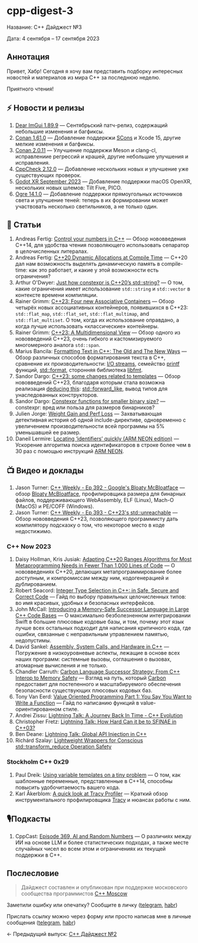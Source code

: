 # cpp-digest-3

Название: C++ Дайджест №3

Дата: 4 сентября – 17 сентября 2023

## Аннотация

Привет, Хабр! Сегодня я хочу вам представить подборку интересных новостей и материалов из мира C++ за последнюю неделю.

Приятного чтения!

## ⚡️️ Новости и релизы

1. [Dear ImGui 1.89.9](https://github.com/ocornut/imgui/releases/tag/v1.89.9) — Сентябрьский патч-релиз, содержащий небольшие изменения и багфиксы.
2. [Conan 1.61.0](https://github.com/conan-io/conan/releases/tag/1.61.0) — Добавление поддеркжи [SCons](https://scons.org/) и Xcode 15, другие мелкие изменения и багфиксы.
3. [Conan 2.0.11](https://github.com/conan-io/conan/releases/tag/2.0.11) — Улучшение поддеркжи Meson и clang-cl, исправлениие регрессий и крашей, другие небольшие улучшения и исправления.
4. [CppCheck 2.12.0](https://sourceforge.net/p/cppcheck/news/2023/09/cppcheck-2120/) — Добавление нескольких новых и улучшение уже существующих проверок.
5. [Godot XR September 2023](https://godotengine.org/article/godot-xr-update-sep-2023/) — Добавление поддержки macOS OpenXR, нескольких новых шлемов: Tilt Five, PICO.
6. [Ogre 14.1.0](https://www.ogre3d.org/2023/09/12/ogre-14-1-released) — Добавление поддержки прямоугольных источников света и улучшение теней: теперь в их формировании может участвовать несколько светильников, а не только один.
## 📝 Статьи

1. Andreas Fertig: [Control your numbers in C++](https://andreasfertig.blog/2023/09/control-your-numbers-in-cpp/) — Обзор нововведения C++14, для удобства чтения позволяющего использовать сепаратор в целочисленных литералах.
2. Andreas Fertig: [C++20 Dynamic Allocations at Compile Time](https://accu.org/journals/overload/31/176/overload176.pdf) — C++20 дал нам возможность выделять динамическую память в compile-time: как это работает, и какие у этой возможности есть ограничения? 
3. Arthur O'Dwyer: [Just how constexpr is C++20’s std::string?](https://quuxplusone.github.io/blog/2023/09/08/constexpr-string-firewall/) — О том, какие ограничения имеет использование `std::string` и `std::vector` в контексте времени компиляции.
4. Rainer Grimm: [C++23: Four new Associative Containers](https://www.modernescpp.com/index.php/c23-four-new-associative-containers/) — Обзор четырёх новых ассоциативных контейнеров, появившихся в C++23: `std::flat_map`, `std::flat_set`, `std::flat_multimap`, and `std::flat_multiset`. О том, когда их использование оправдано, а когда лучше использовать «классические» контейнеры.
5. Rainer Grimm: [C++23: A Multidimensional View](https://www.modernescpp.com/index.php/c23-a-multidimensional-view/) — Обзор одного из нововведений C++23, очень гибкого и кастомизируемого многомерного аналога `std::span`.
6. Marius Bancila: [Formatting Text in C++: The Old and The New Ways](https://mariusbancila.ro/blog/2023/09/12/formatting-text-in-c-the-old-and-the-new-ways/) — Обзор различных способов форматирования текста в C++, сравнение их производительности: [I/O streams](https://en.cppreference.com/w/cpp/io), семейство [printf](https://en.cppreference.com/w/cpp/io/c/fprintf) функций, [std::format](https://en.cppreference.com/w/cpp/utility/format/format), сторонняя библиотека [libfmt](https://github.com/fmtlib/fmt).
7. Sandor Dargo: [C++23: some changes related to templates](https://www.sandordargo.com/blog/2023/09/06/cpp23-templates) — Обзор нововведений C++23, благодаря которым стала возможна реализация [deducing this](https://habr.com/ru/articles/722668/): [std::forward_like](https://en.cppreference.com/w/cpp/utility/forward_like), вывод типов для унаследованных конструкторов.
8. Sandor Dargo: [Constexpr functions for smaller binary size?](https://www.sandordargo.com/blog/2023/09/13/constexpr-and-binary-sizes) — constexpr: вред или польза для размеров бинарников?
9. Julien Jorge: [Weight Gain and Perf Loss](https://julien.jorge.st/posts/en/weight-gain-and-perf-loss/) — Захватывающая детективная история об одной include-директиве, одновременно с увеличением производительности всей программы на 5% уменьшавшей ее размер.
10. Daneil Lermire: [Locating ‘identifiers’ quickly (ARM NEON edition)](https://lemire.me/blog/2023/09/04/locating-identifiers-quickly-arm-neon-edition/) — Ускорение алгоритма поиска идентификаторов в строке более чем в 30 раз с помощью инструкций [ARM NEON](https://habr.com/ru/articles/548698/).


## 📺 Видео и доклады

1. Jason Turner: [C++ Weekly - Ep 392 - Google's Bloaty McBloatface](https://www.youtube.com/watch?v=MY5DTDc3e-I) — обзор [Bloaty McBloatface](https://github.com/google/bloaty), профилировщика размера для бинарных файлов, поддерживающего WebAssembly, ELF (Linux), Mach-O (MacOS) и PE/COFF (Windows).
2. Jason Turner: [C++ Weekly - Ep 393 - C++23's std::unreachable](https://www.youtube.com/watch?v=ohMyb4jPIAQ) — Обзор нововведения C++23, позволяющего программисту дать компилятору подсказку о том, что некоторое место в коде недостижимо.

### C++ Now 2023

1. Daisy Hollman, Kris Jusiak: [Adapting C++20 Ranges Algorithms for Most Metaprogramming Needs in Fewer Than 1,000 Lines of Code](https://www.youtube.com/watch?v=69PuizjrgBM) — О нововведениях C++20, делающих метапрограммирование более доступным, и компромиссам между ним, кодогенерацией и дублированием.
2. Robert Seacord: [Integer Type Selection in C++: in Safe, Secure and Correct Code](https://www.youtube.com/watch?v=82jVpEmAEV4) — Гайд по выбору правильных целочисленных типов: во имя красивых, удобных и безопасных интерфейсов.
3. John McCall: [Introducing a Memory-Safe Successor Language in Large C++ Code Bases](https://www.youtube.com/watch?v=lgivCGdmFrw) — О максимально безболезненном интегрировании Swift в большие плюсовые кодовые базы, и том, почему этот язык лучше всех остальных подходит для написания критичного кода, где ошибки, связанные с неправильным управлением памятью, недопустимы.
4. David Sankel: [Assembly, System Calls, and Hardware in C++](https://www.youtube.com/watch?v=7xwjjolDnwg) — Погружение в низкоуровневые аспекты, лежащие в основе всех наших программ: системные вызовы, соглашения о вызовах, атомарные вычисления и не только.
5. Chandler Carruth: [Carbon Language Successor Strategy: From C++ Interop to Memory Safety](https://www.youtube.com/watch?v=1ZTJ9omXOQ0) — Взгляд на путь, который [Carbon](https://github.com/carbon-language/carbon-lang) предоставит для постепенного и масштабируемого обеспечения безопасности существующих плюсовых кодовых баз.
6. Tony Van Eerd: [Value Oriented Programming Part 1: You Say You Want to Write a Function](https://www.youtube.com/watch?v=b4p_tcLYDV0) — Гайд по написанию функций в value-ориентированном стиле.
7. Andrei Zissu: [Lightning Talk: A Journey Back In Time - C++ Evolution](https://www.youtube.com/watch?v=TMYW4Ohm3yI)
8. Christopher Fretz: [Lightning Talk: How Hard Can it be to SFINAE in C++03?](https://www.youtube.com/watch?v=Nf1N_vogQNM)
9. Ben Deane: [Lightning Talk: Global API Injection in C++](https://www.youtube.com/watch?v=BYpcAEfG3mo)
10. Richárd Szalay: [Lightweight Wrappers for Conscious std::transform_reduce Operation Safety](https://www.youtube.com/watch?v=cm5Zwi1EoHQ)

### Stockholm C++ 0x29

1. Paul Dreik: [Using variable templates on a tiny problem](https://www.youtube.com/watch?v=LTzpqF6wAzc) — О том, как шаблонные переменные, представленные в C++14, способны повысить удобочитаемость вашего кода.
2. Karl Åkerblom: [A quick look at Tracy Profiler](https://www.youtube.com/watch?v=W9U5y5jjQDM) — Краткий обзор инструментального профилировщика [Tracy](https://docs.flaxengine.com/manual/editor/profiling/tracy.html?tabs=code-csharp) и нюансах работы с ним.

## 🎙️Подкасты

1. CppCast: [Episode 369, AI and Random Numbers](https://cppcast.com/ai_and_random_numbers/) — О различиях между ИИ на основе LLM и более статистических подходах, а также месте случайных чисел во всем этом и ограничениях их текущей поддержки в C++.

## Послесловие

> Дайджест составлен и опубликован при поддержке московского сообщества программистов [C++ Moscow](https://t.me/cppmoscow_info)

Заметили ошибку или опечатку? Сообщите в личку ([telegram](https://t.me/eoanermine), [habr](https://habr.com/ru/conversations/eoanermine/))

Прислать ссылку можно через форму или просто написав мне в личные сообщения ([telegram](https://t.me/eoanermine), [habr](https://habr.com/ru/conversations/eoanermine/))

← Предыдущий выпуск: [C++ Дайджест №2](https://habr.com/ru/articles/758630/)
